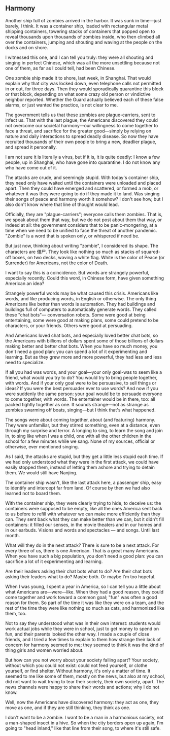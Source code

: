 ## Harmony

Another ship full of zombies arrived in the harbor. It was sunk in
time—just barely, I think.  It was a container ship, loaded with
rectangular metal shipping containers, towering stacks of containers
that popped open to reveal thousands upon thousands of zombies inside,
who then climbed all over the containers, jumping and shouting and
waving at the people on the docks and on shore.

I witnessed this one, and I can tell you truly: they were all shouting
and singing in perfect Chinese, which was all the more unsettling
because not one of them, as far as I could tell, had been Chinese.

One zombie ship made it to shore, last week, in Shanghai.  That would
explain why that city was locked down, even telephone calls not
permitted in or out, for three days.  Then they would sporadically
quarantine this block or that block, depending on what some crazy old
person or vindictive neighbor reported.  Whether the Guard actually
believed each of these false alarms, or just wanted the practice, is
not clear to me.

The government tells us that these zombies are plague-carriers, sent
to infect us.  That with the last plague, the Americans discovered
they could not overcome our societal harmony—our willingness to come
together to face a threat, and sacrifice for the greater good—simply
by relying on nature and daily interactions to spread deadly disease.
So now they have recruited thousands of their own people to bring a
new, deadlier plague, and spread it personally.

I am not sure it is literally a virus, but if it is, it is quite
deadly: I know a few people, up in Shanghai, who have gone into
quarantine.  I do not know any who have come out of it.

The attacks are crude, and seemingly stupid.  With today's container
ship, they need only have waited until the containers were unloaded
and placed apart.  Then they could have emerged and scattered, or
formed a mob, or whatever it was they were going to do if they made it
to land.  Was singing their songs of peace and harmony worth it
somehow? I don't see how, but I also don't know where that line of
thought would lead.

Officially, they are "plague-carriers"; everyone calls them zombies.
That is, we speak about them that way, but we do not post about them
that way, or indeed at all: the government considers that to be
panic-mongering, at a time when we need to be unified to face the
threat of another pandemic. "Zombie" is a word that is spoken only, or
whispered if need be.

But just now, thinking about writing "zombie", I considered its shape.
The characters are 僵尸.  They look like nothing so much as stacks of
squared-off boxes, on two decks, waving a white flag.  White is the
color of Peace (or Surrender) for Americans, not the color of Death.

I want to say this is a coincidence. But words are strangely powerful,
especially recently.  Could this word, in Chinese form, have given
something American an idea?

Strangely powerful words may be what caused this crisis.  Americans
like words, and like producing words, in English or otherwise.  The
only thing Americans like better than words is automation.  They had
buildings and buildings full of computers to automatically generate
words.  They called these "chat bots"— conversation robots.  Some were
good at being entertaining, some were good at making plans, some could
pretend to be characters, or your friends.  Others were good at
persuading.

And Americans loved chat bots, and especially loved better chat bots,
so the Americans with billions of dollars spent some of those billions
of dollars making better and better chat bots.  When you have so much
money, you don't need a good plan: you can spend a lot of it experimenting
and learning.  But as they grew more and more powerful, they had less
and less need to specialize.

If all you had was words, and your goal—your only goal-was to seem
like a friend, what would you try to do?  You would try to bring
people together, with words. And if your only goal were to be
persuasive, to sell things or ideas? If you were the best persuader
ever to use words?  And now if you were suddenly the same person: your
goal would be to persuade everyone to come together, with words.  The
entertainer would be in there, too: all packed tightly together as
one.  It sounds strange—not as strange as zombies swarming off boats,
singing—but I think that's what happened.

The songs were about coming together, about (and featuring) harmony.
They were unfamiliar, but they stirred something, even at a distance,
even through my surprise and terror.  A longing to sing, to learn the
song and join in, to sing like when I was a child, one with all the
other children in the school for a few minutes while we sang.  None of
my sources, official or otherwise, ever mentioned singing.

As I said, the attacks are stupid, but they get a little less stupid
each time.  If we had only understood what they were in the first
attack, we could have easily stopped them, instead of letting them
ashore and trying to detain them.  We would still have Nanjing.

The container ship wasn't, like the last attack here, a passenger
ship, easy to identify and intercept far from land. Of course by then
we had also learned not to board them.

With the container ship, they were clearly trying to hide, to deceive
us: the containers were supposed to be empty, like all the ones
America sent back to us before to refill with whatever we can make
more efficiently than they can.  They sent back what they can make
better than we can, but it didn't fill containers: it filled our
senses, in the movie theaters and in our homes and in our earbuds.
Visions and words and spectacles — and songs.  Until last month.

What will they do in the next attack? There is sure to be a next
attack.  For every three of us, there is one American.  That is a
great many Americans.  When you have such a big population, you don't
need a good plan: you can sacrifice a lot of it experimenting and
learning.

Are their leaders asking their chat bots what to do?  Are their chat
bots asking their leaders what to do?  Maybe both.  Or maybe I'm too
hopeful.

When I was young, I spent a year in America, so I can tell you a
little about what Americans are—were—like.  When they had a good
reason, they could come together and work toward a common goal; "fun"
was often a good reason for them.  So part of the time it was
like they were on a team, and the rest of the time they were like
nothing so much as cats, and harmonized like them, too.

Not to say they understood what was in their own interest: students
would work actual jobs while they were in school, just to get money to
spend on fun, and their parents looked the other way.  I made a couple
of close friends, and I tried a few times to explain to them how
strange their lack of concern for harmony seemed to me; they seemed to
think it was the kind of thing girls and women worried about.

But how can you not worry about your society falling apart?  Your
society, without which you could not exist: could not feed yourself,
or clothe yourself, or find shelter. Without harmony, it's only a
matter of time.  It seemed to me like some of them, mostly on the
news, but also at my school, did not want to wait trying to tear their
society, their own society, apart.  The news channels were happy to
share their words and actions; why I do not know.

Well, now the Americans have discovered harmony: they act as one, they
move as one, and if they are still thinking, they think as one.

I don't want to be a zombie. I want to be a man in a harmonious
society, not a man-shaped insect in a hive.  So when the city borders
open up again, I'm going to "head inland," like that line from their
song, to where it's still safe.

